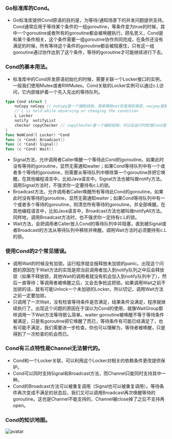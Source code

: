 ### Go标准库的Cond。
- Go标准库提供Cond原语的目的是，为等待/通知场景下的并发问题提供支持。Cond通常应用于等待某个条件的一组goroutine，等条件变为true的时候，其中一个goroutine或者所有的goroutine都会被唤醒执行。顾名思义，Cond是和某个条件相关，这个条件需要一组goroutine协作共同完成，在条件还没有满足的时候，所有等待这个条件的goroutine都会被阻塞住，只有这一组goroutine通过协作达到了这个条件，等待的goroutine才可能继续进行下去。
### Cond的基本用法。
- 标准库中的Cond并发原语初始化的时候，需要关联一个Locker接口的实例，一般我们使用Mutex或者RWMutex。Cond关联的Locker实例可以通过c.L访问，它内部维护着一个先入先出的等待队列。
``` go
type Cond struct {
    noCopy noCopy // noCopy是一个辅助结构，用来帮助vet检查用的类型，nocpoy是静态检查。
    // L is held while observing or changing the condition
    L Locker
    notify  notifyList
    checker copyChecker // copyChecker是一个辅助结构，可以在运行时检查Cond是否被复制使用。
}
func NeWCond(l Locker) *Cond
func (c *Cond) Broadcast()
func (c *Cond) Signal()
func (c *Cond) Wait()
```
- Signal方法，允许调用者Caller唤醒一个等待此Cond的goroutine。如果此时没有等待的goroutine，显然无需通知waiter；如果Cond等待队列中有一个或者多个等待的goroutine，则需要从等待队列中移除第一个goroutine并把它唤醒。在其他编程语言中，比如Java语言中，Signal方法也被叫做notify方法。调用Signal方法时，不强求你一定要持有c.L的锁。
- Broadcast方法，允许调用者Caller唤醒所有等待此Cond的goroutine。如果此时没有等待的goroutine，显然无需通知waiter；如果Cond等待队列中有一个或者多个等待的goroutine，则清空所有等待的goroutine，并全部唤醒。在其他编程语言中，比如Java语言中，Broadcast方法也被叫做notifyAll方法。同样地，调用Broadcast方法时，也不强求你一定持有c.L的锁。
- Wait方法，会把调用者Caller放入Cond的等待队列中并阻塞，直到被Signal或者Broadcast的方法从等待队列中移除并唤醒。调用Wait方法时必须要持有c.L的锁。
### 使用Cond的2个常见错误。
- 调用Wait的时候没有加锁。运行程序就会报释放未加锁的panic。出现这个问题的原因在于Wait方法的实现是把当前调用者加入到notify队列之中后会释放锁（如果不释放锁，其他Wait的调用者就没有机会加入到notify队列中了），然后一直等待；等调用者被唤醒之后，又会去争抢这把锁。如果调用Wait之前不加锁的话，就有可能Unlock一个未加锁的Locker。所以切记，调用Wait方法之前一定要加锁。
- 只调用了一次Wait，没有检查等待条件是否满足，结果条件没满足，程序就继续执行了。出现这个问题的原因在于误以为Cond的使用，就像WaitGroup那样调用一下Wait方法等待那么简单。waiter goroutine被唤醒不等于等待条件被满足，只是有goroutine把它唤醒了而已，等待条件有可能已经满足了，也有可能不满足，我们需要进一步检查。你也可以理解为，等待者被唤醒，只是得到了一次检查的机会而已。
### Cond有三点特性是Channel无法替代的。
- Cond和一个Locker关联，可以利用这个Locker对相关的依赖条件更改提供保护。
- Cond可以同时支持Signal和Broadcast方法，而Channel只能同时支持其中一种。
- Cond的Broadcast方法可以被重复调用（Signal也可以被重复调用）。等待条件再次变成不满足的状态后，我们又可以调用Broadcast再次唤醒等待的goroutine。这也是Channel不能支持的，Channel被close掉了之后不支持再open。
### Cond的知识地图。
![avatar](https://github.com/liusuxian/learning_golang/blob/master/img/Cond.jpg)